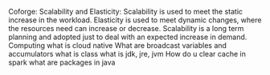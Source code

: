 


Coforge:
Scalability and Elasticity: Scalability is used to meet the static increase in the workload. Elasticity is used to meet dynamic changes, where the resources need can increase or decrease. Scalability is a long term planning and adopted just to deal with an expected increase in demand.
Computing
what is cloud native
What are broadcast variables and accumulators
what is class
what is jdk, jre, jvm
How do u clear cache in spark
what are packages in java

